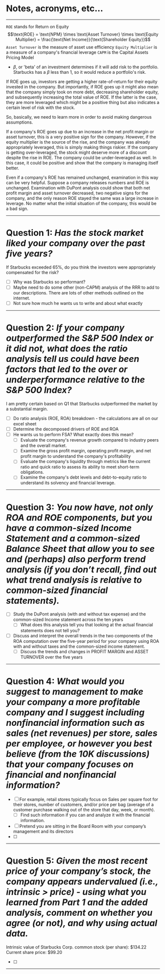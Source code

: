 # Notes, acronyms, etc...
---
`ROE` stands for Return on Equity
$$\text{ROE} = \text{NPM} \times \text{Asset Turnover} \times \text{Equity Multiplier} = \frac{\text{Net Income}}{\text{Shareholder Equity}}$$
`Asset Turnover` is the measure of asset use efficiency
`Equity Multiplier` is a measure of a company's financial leverage
`CAPM` is the Capital Assets Pricing Model
- $\beta$, or 'beta' of an investment determines if it will add risk to the portfolio. Starbucks has a $\beta$ less than 1, so it would reduce a portfolio's risk.

If ROE goes up, investors are getting a higher rate-of-return for their equity invested in the company. But importantly, if ROE goes up it might also mean that the company simply took on more debt, decreasing shareholder equity, and subsequently increasing the total value of ROE. If the latter is the case, they are more leveraged which might be a positive thing but also indicates a certain level of risk with the stock.

So, basically, we need to learn more in order to avoid making dangerous assumptions.

If a company's ROE goes up due to an increase in the net profit margin or asset turnover, this is a very positive sign for the company. However, if the equity multiplier is the source of the rise, and the company was already appropriately leveraged, this is simply making things riskier. If the company is getting over-leveraged, the stock might deserve more of a discount despite the rise in ROE. The company could be under-leveraged as well. In this case, it could be positive and show that the company is managing itself better.

Even if a company's ROE has remained unchanged, examination in this way can be very helpful. Suppose a company releases numbers and ROE is unchanged. Examination with DuPont analysis could show that both net profit margin and asset turnover decreased, two negative signs for the company, and the only reason ROE stayed the same was a large increase in leverage. No matter what the initial situation of the company, this would be a bad sign.

-----
# Question 1: *Has the stock market liked your company over the past five years?*

If Starbucks exceeded 65%, do you think the investors were appropriately compensated for the risk?

- [ ] Why was Starbucks so performant?
- [ ] Maybe need to do some other (non-CAPM) analysis of the RRR to add to our descriptions. There are lots of other methods outlined on the internet.
- [ ] Not sure how much he wants us to write and about what exactly

- - - 
# Question 2: *If your company outperformed the S&P 500 Index or it did not, what does the ratio analysis tell us could have been factors that led to the over or underperformance relative to the S&P 500 Index?*

I am pretty certain based on Q1 that Starbucks outperformed the market by a substantial margin.

- [ ] Do ratio analysis (ROE, ROA) breakdown - the calculations are all on our excel sheet
- [ ] Determine the decomposed drivers of ROE and ROA
- [ ] He wants us to perform FSA? What exactly does this mean?
	- [ ] Evaluate the company's revenue growth compared to industry peers and the overall market.
	- [ ] Examine the gross profit margin, operating profit margin, and net profit margin to understand the company's profitability
	- [ ] Evaluate the company's liquidity through metrics like the current ratio and quick ratio to assess its ability to meet short-term obligations.
	- [ ] Examine the company's debt levels and debt-to-equity ratio to understand its solvency and financial leverage.
- - -
# Question 3: *You now have, not only ROA and ROE components, but you have a common-sized Income Statement and a common-sized Balance Sheet that allow you to see and (perhaps) also perform trend analysis (if you don’t recall, find out what trend analysis is relative to common-sized financial statements).*

- [ ] Study the DuPont analysis (with and without tax expense) and the common-sized Income statement across the ten years
	- [ ] What does this analysis tell you that looking at the actual financial statements does not tell you?
- [ ] Discuss and interpret the overall trends in the two components of the ROA computation over the five-year period for your company using ROA with and without taxes and the common-sized income statement.
	- [ ] Discuss the trends and changes in PROFIT MARGIN and ASSET TURNOVER over the five years

- - - 
# Question 4: *What would you suggest to management to make your company a more profitable company and I suggest including nonfinancial information such as sales (net revenues) per store, sales per employee, or however you best believe (from the 10K discussions) that your company focuses on financial and nonfinancial information?*

- [ ] For example, retail stores typically focus on Sales per square foot for their stores, number of customers, and/or price per bag (average of a customer purchase walking out of the store that day, week, or month). 
	- [ ] Find such information if you can and analyze it with the financial information.
- [ ] Pretend you are sitting in the Board Room with your company’s management and its directors
- [ ] 

- - - 
# Question 5: *Given the most recent price of your company’s stock, the company appears undervalued (i.e., intrinsic > price) - using what you learned from Part 1 and the added analysis, comment on whether you agree (or not), and why using actual data.*

Intrinsic value of Starbucks Corp. common stock (per share):	$134.22
Current share price:	$99.20

- [ ] 

- - - 
